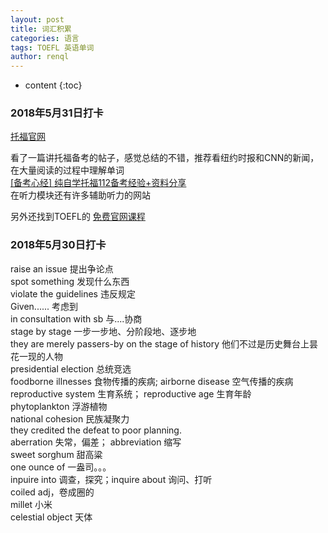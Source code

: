 ```yaml
---
layout: post
title: 词汇积累
categories: 语言
tags: TOEFL 英语单词
author: renql
---
```


* content
{:toc}

### 2018年5月31日打卡
<a href="https://www.ets.org/toefl" target="_blank"> 托福官网 </a>    

看了一篇讲托福备考的帖子，感觉总结的不错，推荐看纽约时报和CNN的新闻，在大量阅读的过程中理解单词    
<a href="https://forum.chasedream.com/thread-1286514-1-1.html" target="_blank"> [备考心经] 纯自学托福112备考经验+资料分享 </a>  
在听力模块还有许多辅助听力的网站   

另外还找到TOEFL的
<a href="https://courses.edx.org/courses/course-v1:ETSx+TOEFLx+1T2018/course/" target="_blank"> 免费官网课程 </a>     


### 2018年5月30日打卡     
raise an issue 提出争论点    
spot something 发现什么东西    
violate the guidelines 违反规定      
Given......    考虑到    
in consultation with sb 与....协商    
stage by stage 一步一步地、分阶段地、逐步地    
they are merely passers-by on the stage of history 他们不过是历史舞台上昙花一现的人物    
presidential election 总统竞选    
foodborne illnesses 食物传播的疾病; airborne disease 空气传播的疾病    
reproductive system 生育系统； reproductive age 生育年龄     
phytoplankton 浮游植物   
national cohesion 民族凝聚力  
they credited the defeat to poor planning.   
aberration 失常，偏差； abbreviation 缩写  
sweet sorghum 甜高粱   
one ounce of 一盎司。。。   
inpuire into 调查，探究；inquire about 询问、打听  
coiled adj，卷成圈的    
millet 小米   
celestial object 天体   
